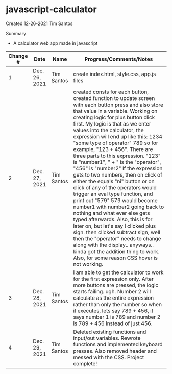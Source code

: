 # javascript-calculator

Created 12-26-2021 Tim Santos

Summary
- A calculator web app made in javascript


| Change # | Date | Name | Progress/Comments/Notes |
| -------- | ---- | ---- | ----------------------- |
| 1 | Dec. 26, 2021 | Tim Santos | create index.html, style.css, app.js files |
| 2 | Dec. 27, 2021| Tim Santos | created consts for each button, created function to update screen with each button press and also store that value in a variable.  Working on creating logic for plus button click first.  My logic is that as we enter values into the calculator, the expression will end up like this: 1234 "some type of operator" 789 so for example, "123 + 456".  There are three parts to this expression.  "123" is "number1", " + " is the "operator", "456" is "number2" If the expression gets to two numbers, then on click of either the equals "ni" button or on click of any of the operators would trigger an eval type function, and print out "579" 579 would become number1 with number2 going back to nothing and what ever else gets typed afterwards.  Also, this is for later on, but let's say I clicked plus sign.  then clicked subtract sign, well then the "operator" needs to change along with the display.. anyways.. kinda got the addition thing to work.  Also, for some reason CSS hover is not working. |
| 3 | Dec. 28, 2021 | Tim Santos | I am able to get the calculator to work for the first expression only.  After more buttons are pressed, the logic starts failing. ugh.  Number 2 will calculate as the entire expression rather than only the number so when it executes, lets say 789 + 456, it says number 1 is 789 and number 2 is 789 + 456 instead of just 456.  |
| 4 | Dec. 29, 2021 | Tim Santos | Deleted existing functions and input/out variables.  Rewrote functions and implemented keyboard presses. Also removed header and messed with the CSS.  Project complete!



